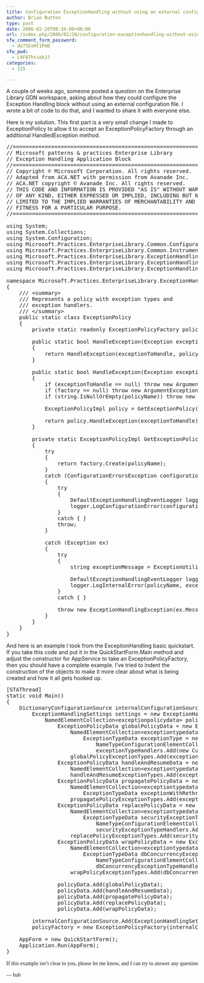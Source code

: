 ```yaml
---
title: Configuration ExceptionHandling without using an external configuration file
author: Brian Button
type: post
date: 2006-02-20T08:34:00+00:00
url: /index.php/2006/02/20/configuration-exceptionhandling-without-using-an-external-configuration-file/
sfw_comment_form_password:
  - de75ExHt1PmB
sfw_pwd:
  - L9F87htiokJJ
categories:
  - 115

---
```

A couple of weeks ago, someone posted a question on the Enterprise Library GDN workspace, asking about how they could configure the Exception Handling block without using an external configuration file. I wrote a bit of code to do that, and I wanted to share it with everyone else.

Here is my solution. This first part is a very small change I made to ExceptionPolicy to allow it to accept an ExceptionPolicyFactory through an additional HandledException method.

<pre>//===============================================================================
// Microsoft patterns & practices Enterprise Library
// Exception Handling Application Block
//===============================================================================
// Copyright &copy; Microsoft Corporation. All rights reserved.
// Adapted from ACA.NET with permission from Avanade Inc.
// ACA.NET copyright &copy; Avanade Inc. All rights reserved.
// THIS CODE AND INFORMATION IS PROVIDED "AS IS" WITHOUT WARRANTY
// OF ANY KIND, EITHER EXPRESSED OR IMPLIED, INCLUDING BUT NOT
// LIMITED TO THE IMPLIED WARRANTIES OF MERCHANTABILITY AND
// FITNESS FOR A PARTICULAR PURPOSE.
//===============================================================================

using System;
using System.Collections;
using System.Configuration;
using Microsoft.Practices.EnterpriseLibrary.Common.Configuration.ObjectBuilder;
using Microsoft.Practices.EnterpriseLibrary.Common.Instrumentation;
using Microsoft.Practices.EnterpriseLibrary.ExceptionHandling.Configuration;
using Microsoft.Practices.EnterpriseLibrary.ExceptionHandling.Properties;
using Microsoft.Practices.EnterpriseLibrary.ExceptionHandling.Instrumentation;

namespace Microsoft.Practices.EnterpriseLibrary.ExceptionHandling
{
    /// &lt;summary>
    /// Represents a policy with exception types and
    /// exception handlers. 
    /// &lt;/summary>
    public static class ExceptionPolicy
    {
        private static readonly ExceptionPolicyFactory policyFactory = new ExceptionPolicyFactory();

        public static bool HandleException(Exception exceptionToHandle, string policyName)
        {
            return HandleException(exceptionToHandle, policyName, policyFactory);
        }

        public static bool HandleException(Exception exceptionToHandle, string policyName, ExceptionPolicyFactory factory)
        {
            if (exceptionToHandle == null) throw new ArgumentNullException("exceptionToHandle");
            if (factory == null) throw new ArgumentException("factory");
            if (string.IsNullOrEmpty(policyName)) throw new ArgumentException(Resources.ExceptionStringNullOrEmpty);

            ExceptionPolicyImpl policy = GetExceptionPolicy(exceptionToHandle, policyName, factory);

            return policy.HandleException(exceptionToHandle);
        }

        private static ExceptionPolicyImpl GetExceptionPolicy(Exception exception, string policyName, ExceptionPolicyFactory factory)
        {
            try
            {
                return factory.Create(policyName);
            }
            catch (ConfigurationErrorsException configurationException)
            {
                try
                {
                    DefaultExceptionHandlingEventLogger logger = EnterpriseLibraryFactory.BuildUp&lt;defaultexceptionhandlingeventlogger>();
                    logger.LogConfigurationError(configurationException, policyName);
                }
                catch { }
                throw;
            }

            catch (Exception ex)
            {
                try
                {
                    string exceptionMessage = ExceptionUtility.FormatExceptionHandlingExceptionMessage(policyName, ex, null, exception);

                    DefaultExceptionHandlingEventLogger logger = EnterpriseLibraryFactory.BuildUp&lt;defaultexceptionhandlingeventlogger>();
                    logger.LogInternalError(policyName, exceptionMessage);
                }
                catch { }

                throw new ExceptionHandlingException(ex.Message, ex);
            }
        }
    }
}
</pre>

And here is an example I took from the ExceptionHandling basic quickstart. If you take this code and put it in the QuickStartForm.Main method and adjust the constructor for AppService to take an ExceptionPolicyFactory, then you should have a complete example. I&rsquo;ve tried to indent the construction of the objects to make it more clear about what is being created and how it all gets hooked up. 

<pre>[STAThread]
static void Main()
{
    DictionaryConfigurationSource internalConfigurationSource = new DictionaryConfigurationSource();
        ExceptionHandlingSettings settings = new ExceptionHandlingSettings();
            NamedElementCollection&lt;exceptionpolicydata> policyData = settings.ExceptionPolicies;
                ExceptionPolicyData globalPolicyData = new ExceptionPolicyData("Global Policy");
                    NamedElementCollection&lt;exceptiontypedata> globalPolicyExceptionTypes = globalPolicyData.ExceptionTypes;
                        ExceptionTypeData exceptionType = new ExceptionTypeData("Exception", typeof(Exception), PostHandlingAction.None);
                            NameTypeConfigurationElementCollection&lt;exceptionhandlerdata> exceptionTypeHandlers = exceptionType.ExceptionHandlers;
                            exceptionTypeHandlers.Add(new CustomHandlerData("Custom Handler", typeof(AppMessageExceptionHandler)));
                    globalPolicyExceptionTypes.Add(exceptionType);
                ExceptionPolicyData handleAndResumeData = new ExceptionPolicyData("Handle and Resume Policy");
                    NamedElementCollection&lt;exceptiontypedata> handleAndResumeExceptionTypes = handleAndResumeData.ExceptionTypes;
                    handleAndResumeExceptionTypes.Add(exceptionType);
                ExceptionPolicyData propagatePolicyData = new ExceptionPolicyData("Propagate Policy");
                    NamedElementCollection&lt;exceptiontypedata> propagatePolicyExceptionTypes = propagatePolicyData.ExceptionTypes;
                        ExceptionTypeData exceptionWithRethrowType = new ExceptionTypeData("Exception", typeof(Exception), PostHandlingAction.NotifyRethrow);
                    propagatePolicyExceptionTypes.Add(exceptionWithRethrowType);
                ExceptionPolicyData replacePolicyData = new ExceptionPolicyData("Replace Policy");
                    NamedElementCollection&lt;exceptiontypedata> replacePolicyExceptionTypes = replacePolicyData.ExceptionTypes;
                        ExceptionTypeData securityExceptionType = new ExceptionTypeData("SecurityException", typeof(SecurityException), PostHandlingAction.ThrowNewException);
                            NameTypeConfigurationElementCollection&lt;exceptionhandlerdata> securityExceptionTypeHandlers = securityExceptionType.ExceptionHandlers;
                            securityExceptionTypeHandlers.Add(new ReplaceHandlerData("Replace Handler", "Replaced Exception: User is not authorized to peform the requested action.", typeof(ApplicationException)));
                    replacePolicyExceptionTypes.Add(securityExceptionType);
                ExceptionPolicyData wrapPolicyData = new ExceptionPolicyData("Wrap Policy");
                    NamedElementCollection&lt;exceptiontypedata> wrapPolicyExceptionTypes = wrapPolicyData.ExceptionTypes;
                        ExceptionTypeData dbConcurrencyExceptionType = new ExceptionTypeData("DBConcurrencyException", typeof(DBConcurrencyException), PostHandlingAction.ThrowNewException);
                            NameTypeConfigurationElementCollection&lt;exceptionhandlerdata> dbConcurrencyExceptionTypeHandlers = dbConcurrencyExceptionType.ExceptionHandlers;
                            dbConcurrencyExceptionTypeHandlers.Add(new WrapHandlerData("Wrap Handler", "Wrapped Exception: A recoverable error occurred while attempting to access the database.", typeof(BusinessLayerException)));
                    wrapPolicyExceptionTypes.Add(dbConcurrencyExceptionType);
                  
                policyData.Add(globalPolicyData);
                policyData.Add(handleAndResumeData);
                policyData.Add(propagatePolicyData);
                policyData.Add(replacePolicyData);
                policyData.Add(wrapPolicyData);

        internalConfigurationSource.Add(ExceptionHandlingSettings.SectionName, settings);
        policyFactory = new ExceptionPolicyFactory(internalConfigurationSource);

    AppForm = new QuickStartForm();
    Application.Run(AppForm);
}

<font face="Times New Roman">If this example isn&rsquo;t clear to you, please let me know, and I can try to answer any questions that any of you may still have.</font></pre>

<pre><font face="Times New Roman">&mdash; bab</font></pre>

<pre>&nbsp;</pre>